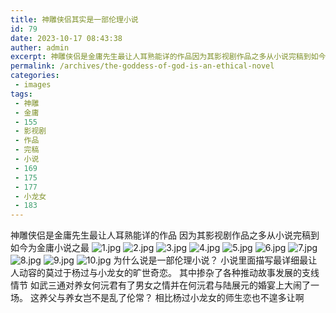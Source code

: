 ```yaml
---
title: 神雕侠侣其实是一部伦理小说
id: 79
date: 2023-10-17 08:43:38
auther: admin
excerpt: 神雕侠侣是金庸先生最让人耳熟能详的作品因为其影视剧作品之多从小说完稿到如今为金庸小说之最
permalink: /archives/the-goddess-of-god-is-an-ethical-novel
categories:
 - images
tags: 
 - 神雕
 - 金庸
 - 155
 - 影视剧
 - 作品
 - 完稿
 - 小说
 - 169
 - 175
 - 177
 - 小龙女
 - 183
---
```


神雕侠侣是金庸先生最让人耳熟能详的作品
因为其影视剧作品之多从小说完稿到如今为金庸小说之最
![1.jpg][1]
![2.jpg][2]
![3.jpg][3]
![4.jpg][4]
![5.jpg][5]
![6.jpg][6]
![7.jpg][7]
![8.jpg][8]
![9.jpg][9]
![10.jpg][10]
为什么说是一部伦理小说？
小说里面描写最详细最让人动容的莫过于杨过与小龙女的旷世奇恋。
其中掺杂了各种推动故事发展的支线情节
如武三通对养女何沅君有了男女之情并在何沅君与陆展元的婚宴上大闹了一场。
这养父与养女岂不是乱了伦常？
相比杨过小龙女的师生恋也不遑多让啊

  [1]: https://xy07-1251893119.costj.myqcloud.com/2018/04/17/3504502827.jpg
  [2]: https://xy07-1251893119.costj.myqcloud.com/2018/04/17/1428312911.jpg
  [3]: https://xy07-1251893119.costj.myqcloud.com/2018/04/17/517559975.jpg
  [4]: https://xy07-1251893119.costj.myqcloud.com/2018/04/17/4166098573.jpg
  [5]: https://xy07-1251893119.costj.myqcloud.com/2018/04/17/1867717429.jpg
  [6]: https://xy07-1251893119.costj.myqcloud.com/2018/04/17/3210080396.jpg
  [7]: https://xy07-1251893119.costj.myqcloud.com/2018/04/17/1172281141.jpg
  [8]: https://xy07-1251893119.costj.myqcloud.com/2018/04/17/3540444016.jpg
  [9]: https://xy07-1251893119.costj.myqcloud.com/2018/04/17/54048185.jpg
  [10]: https://xy07-1251893119.costj.myqcloud.com/2018/04/17/1573748691.jpg